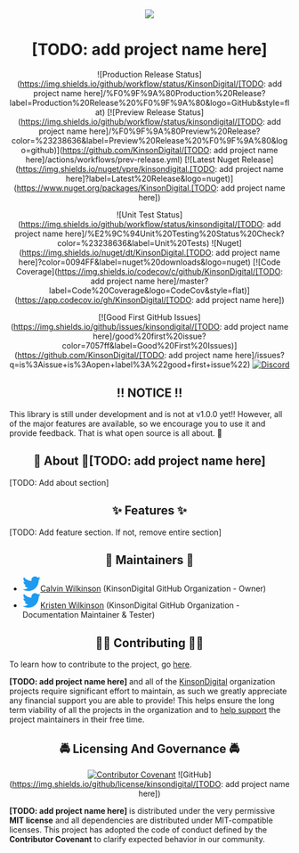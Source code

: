 <!--PRE-PROCESSING-COMMENT-START-->
<div align="center">
    <a href="#"><img align="center" src="./Documentation/Images/[TODO: add project name here]-logo.png" height="96"></a>
    <br />
  
</div>
<!--PRE-PROCESSING-COMMENT-STOP-->

<!--PRE-PROCESSING-UNCOMMENT-START-->
<!--
![[TODO: add project name here]-logo](https://raw.githubusercontent.com/KinsonDigital/[TODO: add project name here]/release/v1.0.0/Documentation/Images/[TODO: add project name here]-logo.png)
-->
<!--PRE-PROCESSING-UNCOMMENT-STOP-->


<!--PRE-PROCESSING-COMMENT-START-->
<h1 style="border:0;font-weight:bold" align="center">[TODO: add project name here]</h1>
<!--PRE-PROCESSING-COMMENT-STOP-->

<!--PRE-PROCESSING-UNCOMMENT-START-->
<!--
# **[TODO: add project name here]**
-->
<!--PRE-PROCESSING-UNCOMMENT-STOP-->

<!--PRE-PROCESSING-COMMENT-START-->
<div align="center">

![Production Release Status](https://img.shields.io/github/workflow/status/KinsonDigital/[TODO: add project name here]/%F0%9F%9A%80Production%20Release?label=Production%20Release%20%F0%9F%9A%80&logo=GitHub&style=flat)
[![Preview Release Status](https://img.shields.io/github/workflow/status/kinsondigital/[TODO: add project name here]/%F0%9F%9A%80Preview%20Release?color=%23238636&label=Preview%20Release%20%F0%9F%9A%80&logo=github)](https://github.com/KinsonDigital/[TODO: add project name here]/actions/workflows/prev-release.yml)
[![Latest Nuget Release](https://img.shields.io/nuget/vpre/kinsondigital.[TODO: add project name here]?label=Latest%20Release&logo=nuget)](https://www.nuget.org/packages/KinsonDigital.[TODO: add project name here])

![Unit Test Status](https://img.shields.io/github/workflow/status/kinsondigital/[TODO: add project name here]/%E2%9C%94Unit%20Testing%20Status%20Check?color=%23238636&label=Unit%20Tests)
![Nuget](https://img.shields.io/nuget/dt/KinsonDigital.[TODO: add project name here]?color=0094FF&label=nuget%20downloads&logo=nuget)
[![Code Coverage](https://img.shields.io/codecov/c/github/KinsonDigital/[TODO: add project name here]/master?label=Code%20Coverage&logo=CodeCov&style=flat)](https://app.codecov.io/gh/KinsonDigital/[TODO: add project name here])

[![Good First GitHub Issues](https://img.shields.io/github/issues/kinsondigital/[TODO: add project name here]/good%20first%20issue?color=7057ff&label=Good%20First%20Issues)](https://github.com/KinsonDigital/[TODO: add project name here]/issues?q=is%3Aissue+is%3Aopen+label%3A%22good+first+issue%22)
[![Discord](https://img.shields.io/discord/481597721199902720?color=%23575CCB&label=chat%20on%20discord&logo=discord&logoColor=white)](https://discord.gg/qewu6fNgv7)
</div>
<!--PRE-PROCESSING-COMMENT-STOP-->

<!--PRE-PROCESSING-UNCOMMENT-START-->
<!--
![Production Release Status](https://img.shields.io/github/workflow/status/KinsonDigital/[TODO: add project name here]/%F0%9F%9A%80Production%20Release?label=Production%20Release%20%F0%9F%9A%80&logo=GitHub&style=flat)
[![Preview Release Status](https://img.shields.io/github/workflow/status/kinsondigital/[TODO: add project name here]/%F0%9F%9A%80Preview%20Release?color=%23238636&label=Preview%20Release%20%F0%9F%9A%80&logo=github)](https://github.com/KinsonDigital/[TODO: add project name here]/actions/workflows/prev-release.yml)
[![Latest Nuget Release](https://img.shields.io/nuget/vpre/kinsondigital.[TODO: add project name here]?label=Latest%20Release&logo=nuget)](https://www.nuget.org/packages/KinsonDigital.[TODO: add project name here])

![Unit Test Status](https://img.shields.io/github/workflow/status/kinsondigital/[TODO: add project name here]/%E2%9C%94Unit%20Testing%20Status%20Check?color=%23238636&label=Unit%20Tests)
![Nuget](https://img.shields.io/nuget/dt/KinsonDigital.[TODO: add project name here]?color=0094FF&label=nuget%20downloads&logo=nuget)
[![Code Coverage](https://img.shields.io/codecov/c/github/KinsonDigital/[TODO: add project name here]/master?label=Code%20Coverage&logo=CodeCov&style=flat)](https://app.codecov.io/gh/KinsonDigital/[TODO: add project name here])

[![Good First GitHub Issues](https://img.shields.io/github/issues/kinsondigital/[TODO: add project name here]/good%20first%20issue?color=7057ff&label=Good%20First%20Issues)](https://github.com/KinsonDigital/[TODO: add project name here]/issues?q=is%3Aissue+is%3Aopen+label%3A%22good+first+issue%22)
[![Discord](https://img.shields.io/discord/481597721199902720?color=%23575CCB&label=chat%20on%20discord&logo=discord&logoColor=white)](https://discord.gg/qewu6fNgv7)
-->
<!--PRE-PROCESSING-UNCOMMENT-STOP-->

<!--PRE-PROCESSING-COMMENT-START-->
<h2 style="font-weight:bold;border:0" align="center" >!! NOTICE !!</h2>
<!--PRE-PROCESSING-COMMENT-STOP-->

<!--PRE-PROCESSING-UNCOMMENT-START-->
<!--
## **!! NOTICE !!**
-->
<!--PRE-PROCESSING-UNCOMMENT-STOP-->

This library is still under development and is not at v1.0.0 yet!!  However, all of the major features are available, so we encourage you to use it and provide feedback.  That is what open source is all about. 🥳

<!--PRE-PROCESSING-COMMENT-START-->
<h2 style="font-weight:bold;border:0" align="center">📖 About 📖[TODO: add project name here]</h2>
<!--PRE-PROCESSING-COMMENT-STOP-->

<!--PRE-PROCESSING-UNCOMMENT-START-->
<!--
## **📖 About 📖[TODO: add project name here]**
-->
<!--PRE-PROCESSING-UNCOMMENT-STOP-->

[TODO: Add about section]

<!--PRE-PROCESSING-COMMENT-START-->
<h2 style="font-weight:bold;border:0" align="center">✨ Features ✨</h2>
<!--PRE-PROCESSING-COMMENT-STOP-->

<!--PRE-PROCESSING-UNCOMMENT-START-->
<!--
## **✨Features ✨**
-->
<!--PRE-PROCESSING-UNCOMMENT-STOP-->

[TODO: Add feature section.  If not, remove entire section]

<!--PRE-PROCESSING-COMMENT-START-->
<h2 style="font-weight:bold;border:0" align="center">🔧 Maintainers 🔧</h2>
<!--PRE-PROCESSING-COMMENT-STOP-->

<!--PRE-PROCESSING-UNCOMMENT-START-->
<!--
## **🔧 Maintainers 🔧**
-->
<!--PRE-PROCESSING-UNCOMMENT-STOP-->

- [![twitter-logo](https://raw.githubusercontent.com/KinsonDigital/.github/master/Images/twitter-logo-16x16.svg)Calvin Wilkinson](https://twitter.com/KDCoder) (KinsonDigital GitHub Organization - Owner)
- [![twitter-logo](https://raw.githubusercontent.com/KinsonDigital/.github/master/Images/twitter-logo-16x16.svg)Kristen Wilkinson](https://twitter.com/kswilky) (KinsonDigital GitHub Organization - Documentation Maintainer & Tester)

<!--PRE-PROCESSING-COMMENT-START-->
<h2 style="font-weight:bold;border:0" align="center">🙏🏼 Contributing 🙏🏼</h2>

To learn how to contribute to the project, go [here](./CONTRIBUTING.md).
<!--PRE-PROCESSING-COMMENT-STOP-->

<!--PRE-PROCESSING-UNCOMMENT-START-->
<!--
## **🙏🏼Contributing**

To learn how to contribute to the project, go [here](https://github.com/KinsonDigital/[TODO: add project name here]/blob/release/v1.0.0/CONTRIBUTING.md).
-->
<!--PRE-PROCESSING-UNCOMMENT-STOP-->


**[TODO: add project name here]** and all of the [KinsonDigital](https://github.com/KinsonDigital) organization projects require significant effort to maintain, as such we greatly appreciate any financial support you are able to provide!
This helps ensure the long term viability of all the projects in the organization and to [help support](https://github.com/sponsors/KinsonDigital) the project maintainers in their free time.

<!--PRE-PROCESSING-COMMENT-START-->
<h2 style="font-weight:bold;border:0" align="center">🚔 Licensing And Governance 🚔</h2>
<!--PRE-PROCESSING-COMMENT-STOP-->

<!--PRE-PROCESSING-UNCOMMENT-START-->
<!--
## **Licensing And Governance**
-->
<!--PRE-PROCESSING-UNCOMMENT-STOP-->

<!--PRE-PROCESSING-COMMENT-START-->
<div align="center">

[![Contributor Covenant](https://img.shields.io/badge/Contributor%20Covenant-2.0-4baaaa.svg?style=flat)](code_of_conduct.md)
![GitHub](https://img.shields.io/github/license/kinsondigital/[TODO: add project name here])
</div>
<!--PRE-PROCESSING-COMMENT-STOP-->

<!--PRE-PROCESSING-UNCOMMENT-START-->
<!--
[![Contributor Covenant](https://img.shields.io/badge/Contributor%20Covenant-2.0-4baaaa.svg?style=flat)](code_of_conduct.md)
![GitHub](https://img.shields.io/github/license/kinsondigital/[TODO: add project name here])
-->
<!--PRE-PROCESSING-UNCOMMENT-STOP-->

**[TODO: add project name here]** is distributed under the very permissive **MIT license** and all dependencies are distributed under MIT-compatible licenses.
This project has adopted the code of conduct defined by the **Contributor Covenant** to clarify expected behavior in our community.
